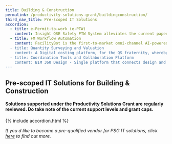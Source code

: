 ```yaml
---
title: Building & Construction
permalink: /productivity-solutions-grant/buildingconstruction/
third_nav_title: Pre-scoped IT Solutions
accordion:
  - title: e-Permit-to-work (e-PTW)
    content: Insight QSE Safety PTW System alleviates the current paper-based method of routing PTWs for approvals which is time-consuming and an administrative headache to store all paper-based PTWs properly for accountability and checks. The System will help to establish Control, Coordination and Communication for PTW applications among the participating stakeholders through both web and mobile application.<br/><br/><a href='/productivity-solutions-grant/detailedfiles/detailedfilesrow271' target='_blank' style='color:#037e8a'>InSight QSE - Insight QSE Safety PTW System (Starter)</a><br/><a href='/productivity-solutions-grant/detailedfiles/detailedfilesrow272' target='_blank' style='color:#037e8a'>InSight QSE - Insight QSE Safety PTW System (Premium)</a><br/><a href='/productivity-solutions-grant/detailedfiles/detailedfilesrow273' target='_blank' style='color:#037e8a'>InSight QSE - Insight QSE Safety PTW System (Enterprise)</a><br/><br/><br/>Hubble Safety Management System helps you manage and monitor the safety of your project sites in real-time. The software will streamline and digitise your Permit-to-Work (PTW) and track safety data for your work site in real time to enable the identification of urgent issues quickly. This will ensure construction sites remain safe and compliant at all times.<br/><br/><a href='/productivity-solutions-grant/detailedfiles/detailedfilesrow448' target='_blank' style='color:#037e8a'>Hubble Safety Management System - Package (Up to 1 Project)</a><br/><a href='/productivity-solutions-grant/detailedfiles/detailedfilesrow449' target='_blank' style='color:#037e8a'>Hubble Safety Management System - Package (Up to 2 Projects)</a><br/><a href='/productivity-solutions-grant/detailedfiles/detailedfilesrow450' target='_blank' style='color:#037e8a'>Hubble Safety Management System - Package (Up to 3 Projects)</a><br/><a href='/productivity-solutions-grant/detailedfiles/detailedfilesrow451' target='_blank' style='color:#037e8a'>Hubble Safety Management System - Package (Up to 4 Projects)</a><br/><a href='/productivity-solutions-grant/detailedfiles/detailedfilesrow452' target='_blank' style='color:#037e8a'>Hubble Safety Management System - Package (Up to 1 Project, 2 years)</a><br/>
  - title: FM Workflow Automation
    content: FacilityBot is the first-to-market omni-channel AI-powered facilities management chatbot offered as a Software-as-a-Service (SaaS). FacilityBot is friendly, flexible and feature-packed. FacilityBot's features include fault reporting, preventive maintenance, asset tracking, custom service requests, expenditures, response time tracking, data analytics, facilities booking, surveys, broadcasts and automated responses to FAQs. FacilityBot has been deployed in over 500,000 sqm of space in Singapore.<br/><br/><a href='/productivity-solutions-grant/detailedfiles/detailedfilesrow393' target='_blank' style='color:#037e8a'>FacilityBot - Small Facilities</a><br/><a href='/productivity-solutions-grant/detailedfiles/detailedfilesrow394' target='_blank' style='color:#037e8a'>FacilityBot - Mid-Sized Facilities</a><br/><a href='/productivity-solutions-grant/detailedfiles/detailedfilesrow395' target='_blank' style='color:#037e8a'>FacilityBot - Large Facilities</a><br/><br/><br/>Qornerstone Estate is an off-the-shelf solution to digitalize Property & Management (PM) operations. For property managers and single building owners looking to streamline operations and raise productivity levels, or who may wish to scale up but find themselves constrained by the escalating cost of manpower, the Qornerstone Estate is an end-to-end property, leasing, and facilities management platform to leverage on.<br/><br/><a href='/productivity-solutions-grant/detailedfiles/detailedfilesrow459' target='_blank' style='color:#037e8a'>Qornerstone Estate Management System Version 3.50 - Qornerstone Subscription Package for Building Owners</a><br/><a href='/productivity-solutions-grant/detailedfiles/detailedfilesrow460' target='_blank' style='color:#037e8a'>Qornerstone Estate Management System Version 3.50 - Qornerstone Subscription Packages for Property Management Companies (MA)</a><br/>
  - title: Quantity Surveying and Valuation
    content: A Digital costing platform, for the QS fraternity, whereby measurements of element components indicates geometry with attributes and information required by QS. Providing Detailed & Accurate Quantities during quantification of elements through the consideration of Industry Standard Calculation Rules & Settings based on Singapore Measurement Standards. Bringing a Visual Reality of a 2D Plan Drawing to a 3D Visualization Model.<br/><br/><a href='/productivity-solutions-grant/detailedfiles/detailedfilesrow426' target='_blank' style='color:#037e8a'>Cubicost Digital 5D BIM Cost Management Solution Version 3 - Package 1 (5D BIM Takeoff for Architecture & Structure)</a><br/><a href='/productivity-solutions-grant/detailedfiles/detailedfilesrow427' target='_blank' style='color:#037e8a'>Cubicost Digital 5D BIM Cost Management Solution Version 3 - Package 2 (5D BIM Takeoff for Rebar)</a><br/><a href='/productivity-solutions-grant/detailedfiles/detailedfilesrow428' target='_blank' style='color:#037e8a'>Cubicost Digital 5D BIM Cost Management Solution Version 3 - Package 3 (5D BIM For BQ Cost Management)</a><br/><a href='/productivity-solutions-grant/detailedfiles/detailedfilesrow429' target='_blank' style='color:#037e8a'>Cubicost Digital 5D BIM Cost Management Solution Version 3 - Package 4 (5D BIM Takeoff for MEP - Full specs)</a><br/><a href='/productivity-solutions-grant/detailedfiles/detailedfilesrow430' target='_blank' style='color:#037e8a'>Cubicost Digital 5D BIM Cost Management Solution Version 3 - Package 5 (5D BIM Takeoff for Architecture & Structure with Rvt Integration)</a><br/>
  - title: Coordination Tools and Collaboration Platform
    content: BIM 360 Design - Single platform that connects design and construction processes and project team at one place.- BIM 360 Design is the cloud collaboration solution for Revit users.- Real-time Revit cloud work sharing and collaboration workflows for Civil 3D and Plant 3D- Securely co-author Revit models and access Civil 3D and Plant 3D files, across one firm or multiple firms<br/><br/><a href='/productivity-solutions-grant/detailedfiles/detailedfilesrow472' target='_blank' style='color:#037e8a'>BIM 360 DESIGN - 5 Users Pack Subscription</a><br/><a href='/productivity-solutions-grant/detailedfiles/detailedfilesrow473' target='_blank' style='color:#037e8a'>BIM 360 DESIGN - 10 Users Pack Subscription</a><br/><a href='/productivity-solutions-grant/detailedfiles/detailedfilesrow474' target='_blank' style='color:#037e8a'>BIM 360 DESIGN - 25 Users Pack Subscription</a><br/><a href='/productivity-solutions-grant/detailedfiles/detailedfilesrow475' target='_blank' style='color:#037e8a'>BIM 360 DESIGN - 2 Users Pack Subscription</a><br/>
---
```


## Pre-scoped IT Solutions for Building & Construction

#### Solutions supported under the Productivity Solutions Grant are regularly reviewed. Do take note of the current support levels and grant caps.

{% include accordion.html %}

*If you d like to become a pre-qualified vendor for PSG IT solutions, click <a target='_blank' href='https://www.imda.gov.sg/icmvendors' >here</a> to find out more.*


